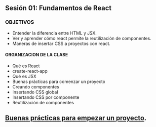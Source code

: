 ## Sesión 01: Fundamentos de React

### OBJETIVOS 
- Entender la diferencia entre HTML y JSX.
- Ver y aprender cómo react permite la reutilización de componentes.
- Maneras de insertar CSS a proyectos con react.

#### ORGANIZACION DE LA CLASE 
- Qué es React
- create-react-app
- Qué es JSX
- Buenas prácticas para comenzar un proyecto
- Creando componentes
- Insertando CSS global
- Insertando CSS por componente
- Reutilización de componentes


## [Buenas prácticas para empezar un proyecto](./BuenasPracticas/Readme.md).